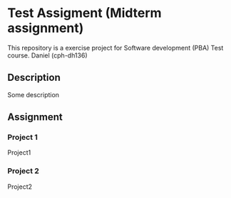 # Test Assigment (Midterm assignment)
This repository is a exercise project for Software development (PBA) Test course. Daniel (cph-dh136)

## Description
Some description

## Assignment

### Project 1 
Project1

### Project 2
Project2
